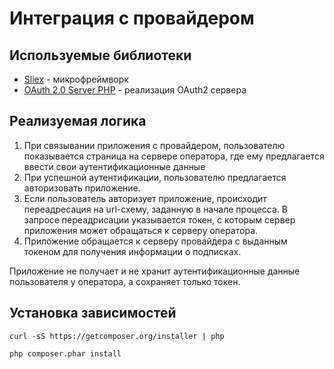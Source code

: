 Интеграция с провайдером
========================

Используемые библиотеки
-----------------------
* [Sliex](http://silex.sensiolabs.org/) - микрофреймворк
* [OAuth 2.0 Server PHP](http://bshaffer.github.io/oauth2-server-php-docs/) - реализация OAuth2 сервера

Реализуемая логика
------------------
1. При связывании приложения с провайдером, пользователю показывается страница на сервере оператора, где ему предлагается ввести
свои аутентификационные данные
2. При успешной аутентификации, пользователю предлагается авторизовать приложение.
3. Если пользователь авторизует приложение, происходит переадресация на url-схему, заданную
в начале процесса. В запросе переадрисации указывается токен, с которым сервер приложения может обращаться к серверу оператора.
4. Приложение обращается к серверу провайдера с выданным токеном для получения информации о подписках.

Приложение не получает и не хранит аутентификационные данные пользователя у оператора, а сохраняет только токен.

Установка зависимостей
----------------------
`curl -sS https://getcomposer.org/installer | php`

`php composer.phar install`